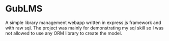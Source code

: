 # GubLMS
A simple library management webapp written in express js framework and with raw sql. The project was mainly for demonstrating my sql skill so I was not allowed to use any ORM library to create the model.
